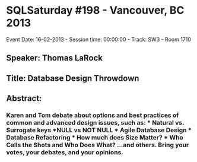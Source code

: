 # SQLSaturday #198 - Vancouver, BC 2013
Event Date: 16-02-2013 - Session time: 00:00:00 - Track: SW3 - Room 1710
## Speaker: Thomas LaRock
## Title: Database Design Throwdown
## Abstract:
### Karen and Tom debate about options and best practices of common and advanced design issues, such as: * Natural vs. Surrogate keys *NULL vs NOT NULL * Agile Database Design * Database Refactoring * How much does Size Matter? * Who Calls the Shots and Who Does What? ...and others. Bring your votes, your debates, and your opinions.
